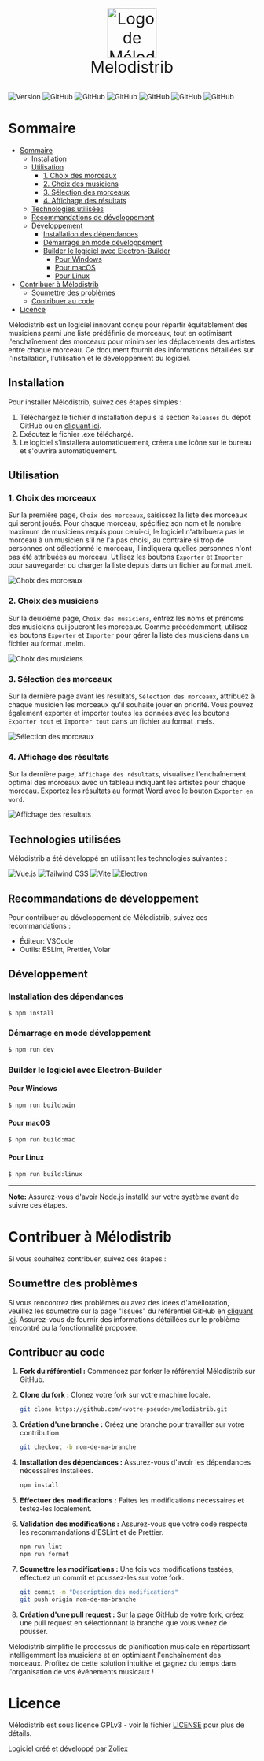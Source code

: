 <p align="center" style="font-size: 32px">
  <img src="build/icon.png" alt="Logo de Mélodistrib" width="100"/><br>Melodistrib
</p>

![Version](https://img.shields.io/github/package-json/v/Zoliex/melodistrib?style=flat-square)
![GitHub](https://img.shields.io/github/license/Zoliex/melodistrib?style=flat-square)
![GitHub](https://img.shields.io/github/last-commit/Zoliex/melodistrib?style=flat-square)
![GitHub](https://img.shields.io/github/commit-activity/m/Zoliex/melodistrib?style=flat-square)
![GitHub](https://img.shields.io/github/stars/Zoliex/melodistrib?style=flat-square)
![GitHub](https://img.shields.io/github/issues/Zoliex/melodistrib?style=flat-square)
![GitHub](https://img.shields.io/github/issues-pr/Zoliex/melodistrib?style=flat-square)

# Sommaire

- [Sommaire](#sommaire)
  - [Installation](#installation)
  - [Utilisation](#utilisation)
    - [1. Choix des morceaux](#1-choix-des-morceaux)
    - [2. Choix des musiciens](#2-choix-des-musiciens)
    - [3. Sélection des morceaux](#3-sélection-des-morceaux)
    - [4. Affichage des résultats](#4-affichage-des-résultats)
  - [Technologies utilisées](#technologies-utilisées)
  - [Recommandations de développement](#recommandations-de-développement)
  - [Développement](#développement)
    - [Installation des dépendances](#installation-des-dépendances)
    - [Démarrage en mode développement](#démarrage-en-mode-développement)
    - [Builder le logiciel avec Electron-Builder](#builder-le-logiciel-avec-electron-builder)
      - [Pour Windows](#pour-windows)
      - [Pour macOS](#pour-macos)
      - [Pour Linux](#pour-linux)
- [Contribuer à Mélodistrib](#contribuer-à-mélodistrib)
  - [Soumettre des problèmes](#soumettre-des-problèmes)
  - [Contribuer au code](#contribuer-au-code)
- [Licence](#licence)

Mélodistrib est un logiciel innovant conçu pour répartir équitablement des musiciens parmi une liste prédéfinie de morceaux, tout en optimisant l'enchaînement des morceaux pour minimiser les déplacements des artistes entre chaque morceau. Ce document fournit des informations détaillées sur l'installation, l'utilisation et le développement du logiciel.

## Installation

Pour installer Mélodistrib, suivez ces étapes simples :

1. Téléchargez le fichier d'installation depuis la section `Releases` du dépot GitHub ou en [cliquant ici](https://github.com/Zoliex/melodistrib/releases/download/v1.2.1/melodistrib-1.2.1-setup.exe).
2. Exécutez le fichier .exe téléchargé.
3. Le logiciel s'installera automatiquement, créera une icône sur le bureau et s'ouvrira automatiquement.

## Utilisation

### 1. Choix des morceaux

Sur la première page, `Choix des morceaux`, saisissez la liste des morceaux qui seront joués. Pour chaque morceau, spécifiez son nom et le nombre maximum de musiciens requis pour celui-ci, le logiciel n'attribuera pas le morceau à un musicien s'il ne l'a pas choisi, au contraire si trop de personnes ont sélectionné le morceau, il indiquera quelles personnes n'ont pas été attribuées au morceau. Utilisez les boutons `Exporter` et `Importer` pour sauvegarder ou charger la liste depuis dans un fichier au format .melt.

![Choix des morceaux](images/choix_morceaux.png)

### 2. Choix des musiciens

Sur la deuxième page, `Choix des musiciens`, entrez les noms et prénoms des musiciens qui joueront les morceaux. Comme précédemment, utilisez les boutons `Exporter` et `Importer` pour gérer la liste des musiciens dans un fichier au format .melm.

![Choix des musiciens](images/choix_musiciens.png)

### 3. Sélection des morceaux

Sur la dernière page avant les résultats, `Sélection des morceaux`, attribuez à chaque musicien les morceaux qu'il souhaite jouer en priorité. Vous pouvez également exporter et importer toutes les données avec les boutons `Exporter tout` et `Importer tout` dans un fichier au format .mels.

![Sélection des morceaux](images/selection_morceaux.png)

### 4. Affichage des résultats

Sur la dernière page, `Affichage des résultats`, visualisez l'enchaînement optimal des morceaux avec un tableau indiquant les artistes pour chaque morceau. Exportez les résultats au format Word avec le bouton `Exporter en word`.

![Affichage des résultats](images/resultats.png)

## Technologies utilisées

Mélodistrib a été développé en utilisant les technologies suivantes :

![Vue.js](https://img.shields.io/github/package-json/dependency-version/Zoliex/melodistrib/dev/vue?style=flat-square&logo=vue) ![Tailwind CSS](https://img.shields.io/github/package-json/dependency-version/Zoliex/melodistrib/dev/tailwindcss?style=flat-square&logo=tailwind-css) ![Vite](https://img.shields.io/github/package-json/dependency-version/Zoliex/melodistrib/dev/vite?style=flat-square&logo=vite) ![Electron](https://img.shields.io/github/package-json/dependency-version/Zoliex/melodistrib/dev/electron?style=flat-square&logo=electron)

## Recommandations de développement

Pour contribuer au développement de Mélodistrib, suivez ces recommandations :

- Éditeur: VSCode
- Outils: ESLint, Prettier, Volar

## Développement

### Installation des dépendances

```bash
$ npm install
```

### Démarrage en mode développement

```bash
$ npm run dev
```

### Builder le logiciel avec Electron-Builder

#### Pour Windows

```bash
$ npm run build:win
```

#### Pour macOS

```bash
$ npm run build:mac
```

#### Pour Linux

```bash
$ npm run build:linux
```

---

**Note:** Assurez-vous d'avoir Node.js installé sur votre système avant de suivre ces étapes.

# Contribuer à Mélodistrib

Si vous souhaitez contribuer, suivez ces étapes :

## Soumettre des problèmes

Si vous rencontrez des problèmes ou avez des idées d'amélioration, veuillez les soumettre sur la page "Issues" du référentiel GitHub en [cliquant ici](https://github.com/Zoliex/melodistrib/issues). Assurez-vous de fournir des informations détaillées sur le problème rencontré ou la fonctionnalité proposée.

## Contribuer au code

1. **Fork du référentiel :** Commencez par forker le référentiel Mélodistrib sur GitHub.

2. **Clone du fork :** Clonez votre fork sur votre machine locale.

   ```bash
   git clone https://github.com/<votre-pseudo>/melodistrib.git
   ```

3. **Création d'une branche :** Créez une branche pour travailler sur votre contribution.

   ```bash
   git checkout -b nom-de-ma-branche
   ```

4. **Installation des dépendances :** Assurez-vous d'avoir les dépendances nécessaires installées.

   ```bash
   npm install
   ```

5. **Effectuer des modifications :** Faites les modifications nécessaires et testez-les localement.

6. **Validation des modifications :** Assurez-vous que votre code respecte les recommandations d'ESLint et de Prettier.

   ```bash
   npm run lint
   npm run format
   ```

7. **Soumettre les modifications :** Une fois vos modifications testées, effectuez un commit et poussez-les sur votre fork.

   ```bash
   git commit -m "Description des modifications"
   git push origin nom-de-ma-branche
   ```

8. **Création d'une pull request :** Sur la page GitHub de votre fork, créez une pull request en sélectionnant la branche que vous venez de pousser.

Mélodistrib simplifie le processus de planification musicale en répartissant intelligemment les musiciens et en optimisant l'enchaînement des morceaux. Profitez de cette solution intuitive et gagnez du temps dans l'organisation de vos événements musicaux !

# Licence

Mélodistrib est sous licence GPLv3 - voir le fichier [LICENSE](LICENSE) pour plus de détails.

Logiciel créé et développé par [Zoliex](https://github.com/Zoliex)
